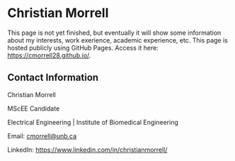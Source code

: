 # Christian Morrell

This page is not yet finished, but eventually it will show some information about my interests, work exerience, academic experience, etc. This page is hosted publicly using GitHub Pages. Access it here: <https://cmorrell28.github.io/>.

## Contact Information

Christian Morrell

MScEE Candidate

Electrical Engineering | Institute of Biomedical Engineering

Email: <cmorrell@unb.ca>

LinkedIn: <https://www.linkedin.com/in/christianmorrell/>
